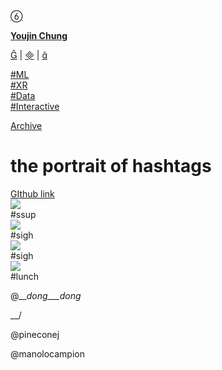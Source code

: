 [ ](https://cargo.site)

[ ︎ ](/Left-Nav)

[ ]()

**[Youjin Chung](Home)**  
  
[︎](https://www.linkedin.com/in/youjin-chung/) | [︎](mailto:yjc433@nyu.edu) | [︎](https://github.com/youjinChung)   
  
[#ML](https://youjin.io/ML)  
[#XR](https://youjin.io/XR)  
[#Data](https://youjin.io/Data)  
[#Interactive](https://youjin.io/Interactive)  
  
[Archive](blog-1)  
  
  
  
**[](Resume)**[](https://www.linkedin.com/in/youjin-chung/)

# the portrait of hashtags

  
[GIthub
link](https://github.com/elqtfy/DetourningtheWeb/blob/master/instascrape.py)  
![](../images/Detourning-the-Web/ssup.gif)  
#ssup  
![](../images/Detourning-the-Web/insta.gif)  
#sigh  
![](../images/Detourning-the-Web/sigh.gif)  
#sigh  
![](../images/Detourning-the-Web/lunch.gif)  
#lunch  
  
@___dong___dong_  
  
__/  
  
@pineconej  
  
@manolocampion

